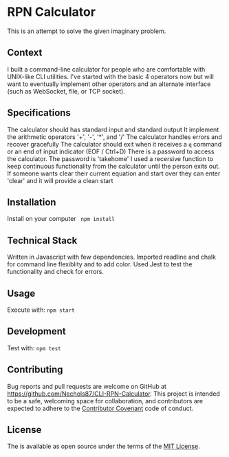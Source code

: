 # RPN Calculator

This is an attempt to solve the given imaginary problem.


Context
-----------------

I built a command-line calculator for people who are comfortable with UNIX-like CLI utilities.
I've started with the basic 4 operators now but will want to eventually implement other operators and
an alternate interface (such as WebSocket, file, or TCP socket).


Specifications
-----------------

The calculator should has standard input and standard output
It implement the arithmetic operators '+', '-', '*', and '/'
The calculator handles errors and recover gracefully
The calculator should exit when it receives a `q` command or an end of input indicator (EOF / Ctrl+D)
There is a password to access the calculator. The password is 'takehome'
I used a recersive function to keep continuous functionality from the calculator until the person exits out. 
If someone wants clear their current equation and start over they can enter 'clear' and it will provide a clean start

## Installation

Install on your computer
``` npm install```


## Technical Stack

Written in Javascript with few dependencies. Imported readline and chalk for command line flexiblity and to add color. Used Jest to test the functionality and check for errors.  

## Usage

Execute with:
```npm start```

## Development

Test with:
```npm test```

## Contributing

Bug reports and pull requests are welcome on GitHub at https://github.com/Nechols87/CLI-RPN-Calculator. This project is intended to be a safe, welcoming space for collaboration, and contributors are expected to adhere to the [Contributor Covenant](http://contributor-covenant.org) code of conduct.

## License

The is available as open source under the terms of the [MIT License](http://opensource.org/licenses/MIT).
